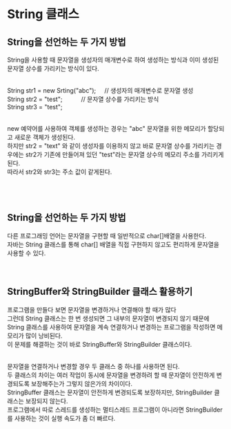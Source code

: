 <h1>String 클래스</h1>
<h2>String을 선언하는 두 가지 방법</h2>
String을 사용할 때 문자열을 생성자의 매개변수로 하여 생성하는 방식과 이미 생성된 문자열 상수를 가리키는 방식이 있다. <br><br>

String str1 = new Srting("abc");  &nbsp; &nbsp; // 생성자의 매개변수로 문자열 생성<br>
String str2 = "test";           &nbsp; &nbsp; &nbsp; &nbsp; &nbsp;   // 문자열 상수를 가리키는 방식<br>
String str3 = "test";  <br><br>

new 예약어를 사용하여 객체를 생성하는 경우는 "abc" 문자열을 위한 메모리가 할당되고 새로운 객체가 생성된다.<br>
하지만 str2 = "text" 와 같이 생성자를 이용하지 않고 바로 문자열 상수를 가리키는 경우에는 str2가 기존에 만들어져 있던 "test"라는 문자열 상수의 메모리 주소를 가리키게 된다.<br>
따라서 str2와 str3는 주소 값이 같게된다.<br><br><br><br>

<h2>String을 선언하는 두 가지 방법</h2>
다른 프로그래밍 언어는 문자열을 구현할 때 일반적으로 char[]배열을 사용한다.<br>
자바는 String 클래스를 통해 char[] 배열을 직접 구현하지 않고도 편리하게 문자열을 사용할 수 있다.<br><br><br>

<h2>StringBuffer와 StringBuilder 클래스 활용하기</h2>
프로그램을 만들다 보면 문자열을 변경하거나 연결해야 할 때가 많다<br>
그런데 String 클래스는 한 번 생성되면 그 내부의 문자열이 변경되지 않기 때문에 String 클래스를 사용하여 문자열을 계속 연결하거나
변경하는 프로그램을 작성하면 메모리가 많이 낭비된다.<br>
이 문제를 해결하는 것이 바로 StringBuffer와 StringBuilder 클래스이다.<br><br>

문자열을 연결하거나 변경할 경우 두 클래스 중 하나를 사용하면 된다.<br>
두 클래스의 차이는 여러 작업이 동시에 문자열을 변경하려 할 때 문자열이 안전하게 변경되도록 보장해주는가 그렇지 않은가의 차이이다.<br>
StringBuffer 클래스는 문자열이 안전하게 변경되도록 보장하지만, StringBuilder 클래스는 보장되지 않는다.<br>
프로그램에서 따로 스레드를 생성하는 멀티스레드 프로그램이 아니라면 StringBuilder를 사용하는 것이 실행 속도가 좀 더 빠르다.<br>
